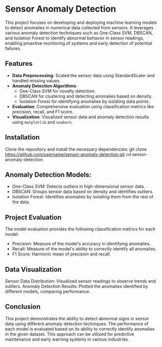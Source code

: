 # Sensor Anomaly Detection

This project focuses on developing and deploying machine learning models to detect anomalies in numerical data collected from sensors. It leverages various anomaly detection techniques such as One-Class SVM, DBSCAN, and Isolation Forest to identify abnormal behavior in sensor readings, enabling proactive monitoring of systems and early detection of potential failures.

## Features

- **Data Preprocessing**: Scaled the sensor data using StandardScaler and handled missing values.
- **Anomaly Detection Algorithms**:
  - One-Class SVM for novelty detection.
  - DBSCAN for clustering and detecting anomalies based on density.
  - Isolation Forest for identifying anomalies by isolating data points.
- **Evaluation**: Comprehensive evaluation using classification metrics like precision, recall, and F1 score.
- **Visualization**: Visualized sensor data and anomaly detection results using `matplotlib` and `seaborn`.
  
## Installation

Clone the repository and install the necessary dependencies:
git clone https://github.com/username/sensor-anomaly-detection.git
cd sensor-anomaly-detection

## Anomaly Detection Models:

- One-Class SVM: Detects outliers in high-dimensional sensor data.
- DBSCAN: Groups sensor data based on density and identifies outliers.
- Isolation Forest: Identifies anomalies by isolating them from the rest of the data.

## Project Evaluation

The model evaluation provides the following classification metrics for each model:

- Precision: Measure of the model's accuracy in identifying anomalies.
- Recall: Measure of the model's ability to correctly identify all anomalies.
- F1 Score: Harmonic mean of precision and recall.

## Data Visualization
Sensor Data Distribution: Visualized sensor readings to observe trends and outliers.
Anomaly Detection Results: Plotted the anomalies identified by different models, comparing performance.

## Conclusion
This project demonstrates the ability to detect abnormal signs in sensor data using different anomaly detection techniques. The performance of each model is evaluated based on its ability to correctly identify anomalies in the given dataset. This approach can be utilized for predictive maintenance and early warning systems in various industries.


